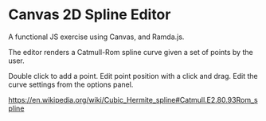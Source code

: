 # Canvas 2D Spline Editor

A functional JS exercise using Canvas, and Ramda.js.

The editor renders a Catmull-Rom spline curve given a set of points by the user.

Double click to add a point.
Edit point position with a click and drag.
Edit the curve settings from the options panel.



https://en.wikipedia.org/wiki/Cubic_Hermite_spline#Catmull.E2.80.93Rom_spline




